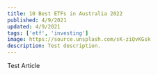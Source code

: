 ```yaml
---
title: 10 Best ETFs in Australia 2022
published: 4/9/2021
updated: 4/9/2021
tags: ['etf', 'investing']
image: https://source.unsplash.com/sK-ziQvKGsk
description: Test description.
---
```


Test Article
